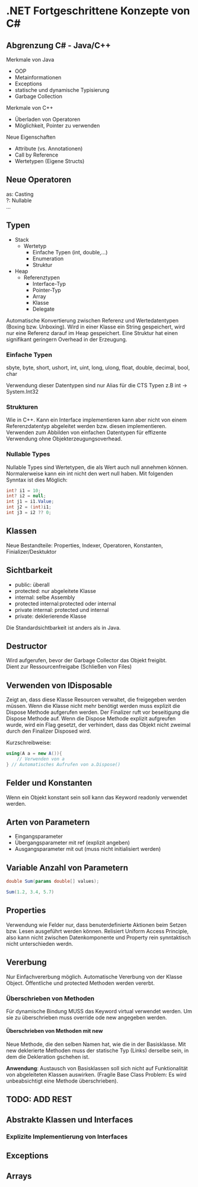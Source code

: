# .NET Fortgeschrittene Konzepte von C\#

## Abgrenzung C# - Java/C++

Merkmale von Java

* OOP
* Metainformationen
* Exceptions
* statische und dynamische Typisierung
* Garbage Collection

Merkmale von C++

* Überladen von Operatoren
* Möglichkeit, Pointer zu verwenden

Neue Eigenschaften

* Attribute (vs. Annotationen)
* Call by Reference
* Wertetypen (Eigene Structs)

## Neue Operatoren

as: Casting  
?: Nullable  
...

## Typen

* Stack
  * Wertetyp
    * Einfache Typen (int, double,...)
    * Enumeration
    * Struktur
* Heap
  * Referenztypen
    * Interface-Typ
    * Pointer-Typ
    * Array
    * Klasse
    * Delegate

Automatische Konvertierung zwischen Referenz und Wertedatentypen (Boxing bzw. Unboxing). Wird in einer Klasse ein String gespeichert, wird nur eine Referenz darauf im Heap gespeichert. Eine Struktur hat einen signifikant geringern Overhead in der Erzeugung.

### Einfache Typen

sbyte, byte, short, ushort, int, uint, long, ulong, float, double, decimal, bool, char

Verwendung dieser Datentypen sind nur Alias für die CTS Typen z.B int -> System.Int32

### Strukturen

Wie in C++. Kann ein Interface implementieren kann aber nicht von einem Referenzdatentyp abgeleitet werden bzw. diesen implementieren. Verwenden zum Abbilden von einfachen Datentypen für effizente Verwendung ohne Objekterzeugungsoverhead.

### Nullable Types

Nullable Types sind Wertetypen, die als Wert auch null annehmen können.
Normalerweise kann ein int nicht den wert null haben. Mit folgenden Synntax ist dies Möglich:

```csharp
int? i1 = 10;
int? i2 = null;
int j1 = i1.Value;
int j2 = (int)i1;
int j3 = i2 ?? 0;
```

## Klassen

Neue Bestandteile: Properties, Indexer, Operatoren, Konstanten, Finializer/Desktuktor

## Sichtbarkeit

* public: überall
* protected: nur abgeleitete Klasse
* internal: selbe Assembly
* protected internal:protected oder internal
* private internal: protected und internal
* private: deklerierende Klasse

Die Standardsichtbarkeit ist anders als in Java.

## Destructor

Wird aufgerufen, bevor der Garbage Collector das Objekt freigibt.  
Dient zur Ressourcenfreigabe (Schließen von Files)

## Verwenden von IDisposable

Zeigt an, dass diese Klasse Resourcen verwaltet, die freigegeben werden müssen. Wenn die Klasse nicht mehr benötigt werden muss explizit die Dispose Methode aufgerufen werden. Der Finalizer ruft vor beseitigung die Dispose Methode auf. Wenn die Dispose Methode explizit aufgreufen wurde, wird ein Flag gesetzt, der verhindert, dass das Objekt nicht zweimal durch den Finalizer Disposed wird.

Kurzschreibweise:

```csharp
using(A a = new A()){
    // Verwenden von a
} // Automatisches Aufrufen von a.Dispose()
```

## Felder und Konstanten

Wenn ein Objekt konstant sein soll kann das Keyword readonly verwendet werden.

## Arten von Parametern

* Eingangsparameter
* Übergangsparameter mit ref (explizit angeben)
* Ausgangsparameter mit out (muss nicht initialisiert werden)

## Variable Anzahl von Parametern

```csharp
double Sum(params double[] values);

Sum(1.2, 3.4, 5.7)

```

## Properties

Verwendung wie Felder nur, dass benuterdefinierte Aktionen beim Setzen bzw. Lesen ausgeführt werden können. Relisiert Uniform Access Principle, also kann nicht zwischen Datenkomponente und Property rein synntaktisch nicht unterschieden werdn.

## Vererbung

Nur Einfachvererbung möglich. Automatische Vererbung von der Klasse Object. Öffentliche und protected Methoden werden vererbt.

### Überschrieben von Methoden

Für dynamische Bindung MUSS das Keyword virtual verwendet werden. Um sie zu überschrieben muss override ode new angegeben werden.

#### Überschrieben von Methoden mit new

Neue Methode, die den selben Namen hat, wie die in der Basisklasse.
Mit new deklerierte Methoden muss der statische Typ (Links) derselbe sein, in dem die Dekleration gschehen ist.

**Anwendung**: Austausch von Basisklassen soll sich nicht auf Funktionalität von abgeleiteten Klassen auswirken. (Fragile Base Class Problem: Es wird unbeabsichtigt eine Methode überschrieben).

## TODO: ADD REST

## Abstrakte Klassen und Interfaces

### Explizite Implementierung von Interfaces

## Exceptions

## Arrays